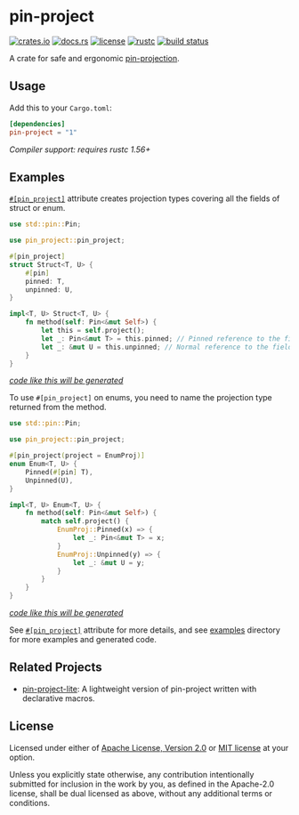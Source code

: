 # pin-project

[![crates.io](https://img.shields.io/crates/v/pin-project?style=flat-square&logo=rust)](https://crates.io/crates/pin-project)
[![docs.rs](https://img.shields.io/badge/docs.rs-pin--project-blue?style=flat-square&logo=docs.rs)](https://docs.rs/pin-project)
[![license](https://img.shields.io/badge/license-Apache--2.0_OR_MIT-blue?style=flat-square)](#license)
[![rustc](https://img.shields.io/badge/rustc-1.56+-blue?style=flat-square&logo=rust)](https://www.rust-lang.org)
[![build status](https://img.shields.io/github/actions/workflow/status/taiki-e/pin-project/ci.yml?branch=main&style=flat-square&logo=github)](https://github.com/taiki-e/pin-project/actions)

<!-- tidy:crate-doc:start -->
A crate for safe and ergonomic [pin-projection].

## Usage

Add this to your `Cargo.toml`:

```toml
[dependencies]
pin-project = "1"
```

*Compiler support: requires rustc 1.56+*

## Examples

[`#[pin_project]`][`pin_project`] attribute creates projection types
covering all the fields of struct or enum.

```rust
use std::pin::Pin;

use pin_project::pin_project;

#[pin_project]
struct Struct<T, U> {
    #[pin]
    pinned: T,
    unpinned: U,
}

impl<T, U> Struct<T, U> {
    fn method(self: Pin<&mut Self>) {
        let this = self.project();
        let _: Pin<&mut T> = this.pinned; // Pinned reference to the field
        let _: &mut U = this.unpinned; // Normal reference to the field
    }
}
```

[*code like this will be generated*][struct-default-expanded]

To use `#[pin_project]` on enums, you need to name the projection type
returned from the method.

```rust
use std::pin::Pin;

use pin_project::pin_project;

#[pin_project(project = EnumProj)]
enum Enum<T, U> {
    Pinned(#[pin] T),
    Unpinned(U),
}

impl<T, U> Enum<T, U> {
    fn method(self: Pin<&mut Self>) {
        match self.project() {
            EnumProj::Pinned(x) => {
                let _: Pin<&mut T> = x;
            }
            EnumProj::Unpinned(y) => {
                let _: &mut U = y;
            }
        }
    }
}
```

[*code like this will be generated*][enum-default-expanded]

See [`#[pin_project]`][`pin_project`] attribute for more details, and
see [examples] directory for more examples and generated code.

## Related Projects

- [pin-project-lite]: A lightweight version of pin-project written with declarative macros.

[enum-default-expanded]: https://github.com/taiki-e/pin-project/blob/HEAD/examples/enum-default-expanded.rs
[examples]: https://github.com/taiki-e/pin-project/blob/HEAD/examples/README.md
[pin-project-lite]: https://github.com/taiki-e/pin-project-lite
[pin-projection]: https://doc.rust-lang.org/std/pin/index.html#projections-and-structural-pinning
[struct-default-expanded]: https://github.com/taiki-e/pin-project/blob/HEAD/examples/struct-default-expanded.rs

<!-- tidy:crate-doc:end -->

[`pin_project`]: https://docs.rs/pin-project/1/pin_project/attr.pin_project.html

## License

Licensed under either of [Apache License, Version 2.0](LICENSE-APACHE) or
[MIT license](LICENSE-MIT) at your option.

Unless you explicitly state otherwise, any contribution intentionally submitted
for inclusion in the work by you, as defined in the Apache-2.0 license, shall
be dual licensed as above, without any additional terms or conditions.
